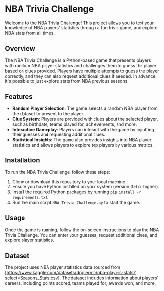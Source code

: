 # NBA Trivia Challenge

Welcome to the NBA Trivia Challenge! This project allows you to test your knowledge of NBA players' statistics through a fun trivia game, and explore NBA stats from all times.

## Overview

The NBA Trivia Challenge is a Python-based game that presents players with random NBA player statistics and challenges them to guess the player based on clues provided. Players have multiple attempts to guess the player correctly, and they can also request additional clues if needed. In advance, it's possible to just explore stats from NBA previous seasons.

## Features

- **Random Player Selection**: The game selects a random NBA player from the dataset to present to the player.
- **Clue System**: Players are provided with clues about the selected player, such as birthdate, teams played for, achievements, and more.
- **Interactive Gameplay**: Players can interact with the game by inputting their guesses and requesting additional clues.
- **Statistical Insights**: The game also provides insights into NBA player statistics and allows players to explore top players by various metrics.

## Installation

To run the NBA Trivia Challenge, follow these steps:

1. Clone or download this repository to your local machine.
2. Ensure you have Python installed on your system (version 3.6 or higher).
3. Install the required Python packages by running `pip install -r requirements.txt`.
4. Run the main script `NBA_Trivia_Challenge.py` to start the game.

## Usage

Once the game is running, follow the on-screen instructions to play the NBA Trivia Challenge. You can enter your guesses, request additional clues, and explore player statistics.

## Dataset

The project uses NBA player statistics data sourced from [https://www.kaggle.com/datasets/drgilermo/nba-players-stats?select=Seasons_Stats.csv]. The dataset includes information about players' careers, including points scored, teams played for, awards won, and more.

